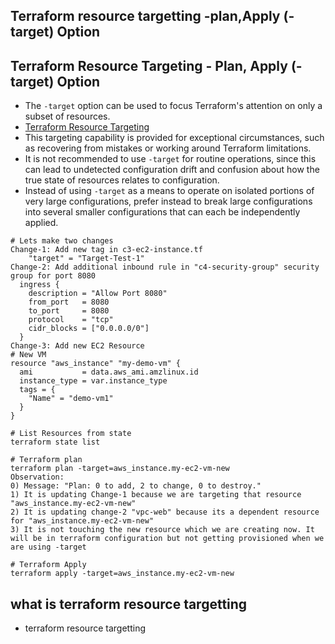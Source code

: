 ## Terraform resource targetting -plan,Apply (-target) Option 
## Terraform Resource Targeting - Plan, Apply (-target) Option
- The `-target` option can be used to focus Terraform's attention on only a subset of resources. 
- [Terraform Resource Targeting](https://www.terraform.io/docs/cli/commands/plan.html#resource-targeting)
- This targeting capability is provided for exceptional circumstances, such as recovering from mistakes or working around Terraform limitations.
-  It is not recommended to use `-target` for routine operations, since this can lead to undetected configuration drift and confusion about how the true state of resources relates to configuration.
- Instead of using `-target` as a means to operate on isolated portions of very large configurations, prefer instead to break large configurations into several smaller configurations that can each be independently applied.
```t
# Lets make two changes
Change-1: Add new tag in c3-ec2-instance.tf
    "target" = "Target-Test-1"
Change-2: Add additional inbound rule in "c4-security-group" security group for port 8080
  ingress {
    description = "Allow Port 8080"
    from_port   = 8080
    to_port     = 8080
    protocol    = "tcp"
    cidr_blocks = ["0.0.0.0/0"]
  }
Change-3: Add new EC2 Resource  
# New VM
resource "aws_instance" "my-demo-vm" {
  ami           = data.aws_ami.amzlinux.id 
  instance_type = var.instance_type
  tags = {
    "Name" = "demo-vm1"
  }
}

# List Resources from state
terraform state list

# Terraform plan
terraform plan -target=aws_instance.my-ec2-vm-new
Observation:
0) Message: "Plan: 0 to add, 2 to change, 0 to destroy."
1) It is updating Change-1 because we are targeting that resource "aws_instance.my-ec2-vm-new"
2) It is updating change-2 "vpc-web" because its a dependent resource for "aws_instance.my-ec2-vm-new"
3) It is not touching the new resource which we are creating now. It will be in terraform configuration but not getting provisioned when we are using -target

# Terraform Apply
terraform apply -target=aws_instance.my-ec2-vm-new

```


## what is terraform resource targetting 
- terraform resource targetting 
